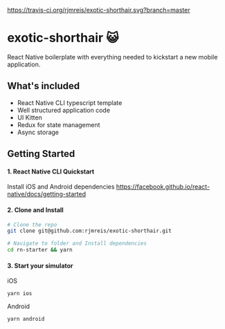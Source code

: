 https://travis-ci.org/rjmreis/exotic-shorthair.svg?branch=master

# exotic-shorthair :smiley_cat:
React Native boilerplate with everything needed to kickstart a new mobile application.

## What's included

- React Native CLI typescript template
- Well structured application code
- UI Kitten
- Redux for state management
- Async storage

## Getting Started

#### 1. React Native CLI Quickstart
Install iOS and Android dependencies
https://facebook.github.io/react-native/docs/getting-started

#### 2. Clone and Install

```bash
# Clone the repo
git clone git@github.com:rjmreis/exotic-shorthair.git

# Navigate to folder and Install dependencies
cd rn-starter && yarn
```

#### 3. Start your simulator

iOS
```
yarn ios
```

Android
```
yarn android
```
